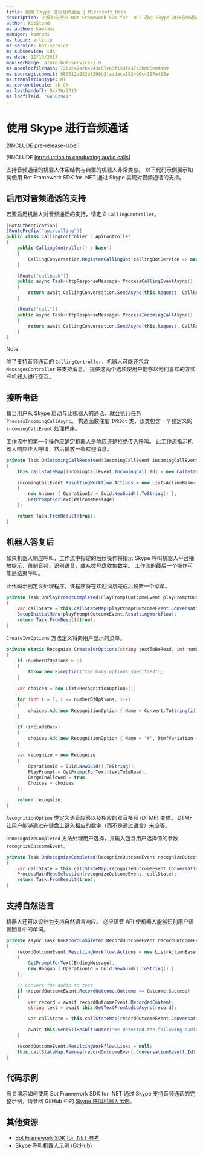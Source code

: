 ```yaml
---
title: 使用 Skype 进行音频通话 | Microsoft Docs
description: 了解如何使用 Bot Framework SDK for .NET 通过 Skype 进行音频通话。
author: RobStand
ms.author: kamrani
manager: kamrani
ms.topic: article
ms.service: bot-service
ms.subservice: sdk
ms.date: 12/13/2017
monikerRange: azure-bot-service-3.0
ms.openlocfilehash: 72b2c42acb4743c67c63f158fa37c2bdd0e09ab9
ms.sourcegitcommit: 980612a922b8290b2faadaca193496c4117e415a
ms.translationtype: HT
ms.contentlocale: zh-CN
ms.lasthandoff: 04/26/2019
ms.locfileid: "64563941"
---
```

# <a name="conduct-audio-calls-with-skype"></a>使用 Skype 进行音频通话

[!INCLUDE [pre-release-label](../includes/pre-release-label-v3.md)]

[!INCLUDE [Introduction to conducting audio calls](../includes/snippet-audio-call-intro.md)]

支持音频通话的机器人体系结构与典型的机器人非常类似。 以下代码示例展示如何使用 Bot Framework SDK for .NET 通过 Skype 实现对音频通话的支持。 

## <a name="enable-support-for-audio-calls"></a>启用对音频通话的支持

若要启用机器人对音频通话的支持，请定义 `CallingController`。

```cs
[BotAuthentication]
[RoutePrefix("api/calling")]
public class CallingController : ApiController
{
    public CallingController() : base()
    {
        CallingConversation.RegisterCallingBot(callingBotService => new IVRBot(callingBotService));
    }

    [Route("callback")]
    public async Task<HttpResponseMessage> ProcessCallingEventAsync()
    {
        return await CallingConversation.SendAsync(this.Request, CallRequestType.CallingEvent);
    }

    [Route("call")]
    public async Task<HttpResponseMessage> ProcessIncomingCallAsync()
    {
        return await CallingConversation.SendAsync(this.Request, CallRequestType.IncomingCall);
    }
}
```

> [!NOTE]
> 除了支持音频通话的 `CallingController`，机器人可能还包含 `MessagesController` 来支持消息。 提供这两个选项使用户能够以他们喜欢的方式与机器人进行交互。 <!-- docs on MessagesController are where? -->

##  <a name="answer-the-call"></a>接听电话

每当用户从 Skype 启动与此机器人的通话，就会执行任务 `ProcessIncomingCallAsync`。
构造函数注册 `IVRBot` 类，该类包含一个预定义的 `incomingCallEvent` 处理程序。

工作流中的第一个操作应确定机器人是响应还是拒绝传入呼叫。 此工作流指示机器人响应传入呼叫，然后播放一条欢迎消息。 

```cs
private Task OnIncomingCallReceived(IncomingCallEvent incomingCallEvent)
{
    this.callStateMap[incomingCallEvent.IncomingCall.Id] = new CallState(incomingCallEvent.IncomingCall.Participants);

    incomingCallEvent.ResultingWorkflow.Actions = new List<ActionBase>
    {
        new Answer { OperationId = Guid.NewGuid().ToString() },
        GetPromptForText(WelcomeMessage)
    };

    return Task.FromResult(true);
}
```

## <a name="after-the-bot-answers"></a>机器人答复后

如果机器人响应呼叫，工作流中指定的后续操作将指示 Skype 呼叫机器人平台播放提示、录制音频、识别语音，或从拨号盘收集数字。 工作流的最后一个操作可能是结束呼叫。 

此代码示例定义处理程序，该程序将在欢迎消息完成后设置一个菜单。

```cs
private Task OnPlayPromptCompleted(PlayPromptOutcomeEvent playPromptOutcomeEvent)
{
    var callState = this.callStateMap[playPromptOutcomeEvent.ConversationResult.Id];
    SetupInitialMenu(playPromptOutcomeEvent.ResultingWorkflow);
    return Task.FromResult(true);
}
```

`CreateIvrOptions` 方法定义将向用户显示的菜单。

```cs
private static Recognize CreateIvrOptions(string textToBeRead, int numberOfOptions, bool includeBack)
{
    if (numberOfOptions > 9)
    {
        throw new Exception("too many options specified");
    }

    var choices = new List<RecognitionOption>();

    for (int i = 1; i <= numberOfOptions; i++)
    {
        choices.Add(new RecognitionOption { Name = Convert.ToString(i), DtmfVariation = (char)('0' + i) });
    }

    if (includeBack)
    {
        choices.Add(new RecognitionOption { Name = "#", DtmfVariation = '#' });
    }

    var recognize = new Recognize
    {
        OperationId = Guid.NewGuid().ToString(),
        PlayPrompt = GetPromptForText(textToBeRead),
        BargeInAllowed = true,
        Choices = choices
    };

    return recognize;
}
```

`RecognitionOption` 类定义语音应答以及相应的双音多频 (DTMF) 变体。 DTMF 让用户能够通过在键盘上键入相应的数字（而不是通过语言）来应答。

`OnRecognizeCompleted` 方法处理用户选择，并输入包含用户选择值的参数 `recognizeOutcomeEvent`。

```cs
private Task OnRecognizeCompleted(RecognizeOutcomeEvent recognizeOutcomeEvent)
{
    var callState = this.callStateMap[recognizeOutcomeEvent.ConversationResult.Id];
    ProcessMainMenuSelection(recognizeOutcomeEvent, callState);
    return Task.FromResult(true);
}
```

## <a name="support-natural-language"></a>支持自然语言
机器人还可以设计为支持自然语言响应。 必应语音 API 使机器人能够识别用户语音回复中的单词。

```cs
private async Task OnRecordCompleted(RecordOutcomeEvent recordOutcomeEvent)
{
    recordOutcomeEvent.ResultingWorkflow.Actions = new List<ActionBase>
    {
        GetPromptForText(EndingMessage),
        new Hangup { OperationId = Guid.NewGuid().ToString() }
    };

    // Convert the audio to text
    if (recordOutcomeEvent.RecordOutcome.Outcome == Outcome.Success)
    {
        var record = await recordOutcomeEvent.RecordedContent;
        string text = await this.GetTextFromAudioAsync(record);

        var callState = this.callStateMap[recordOutcomeEvent.ConversationResult.Id];

        await this.SendSTTResultToUser("We detected the following audio: " + text, callState.Participants);
    }

    recordOutcomeEvent.ResultingWorkflow.Links = null;
    this.callStateMap.Remove(recordOutcomeEvent.ConversationResult.Id);
}
```

## <a name="sample-code"></a>代码示例

有关演示如何使用 Bot Framework SDK for .NET 通过 Skype 支持音频通话的完整示例，请参阅 GitHub 中的 <a href="https://github.com/Microsoft/BotBuilder-Samples/tree/master/CSharp/skype-CallingBot" target="_blank">Skype 呼叫机器人示例</a>。

## <a name="additional-resources"></a>其他资源

- <a href="/dotnet/api/?view=botbuilder-3.11.0" target="_blank">Bot Framework SDK for .NET 参考</a>
- <a href="https://github.com/Microsoft/BotBuilder-Samples/tree/master/CSharp/skype-CallingBot" target="_blank">Skype 呼叫机器人示例 (GitHub)</a>
